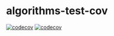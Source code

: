 # algorithms-test-cov
[![codecov](https://codecov.io/gh/visalirey/algorithms-test-cov/branch/master/graph/badge.svg?token=0IWIK0U583)](https://codecov.io/gh/visalirey/algorithms-test-cov)
[![codecov](https://codecov.io/gh/visalirey/algorithms-test-cov/branch/master/graph/badge.svg?token=0IWIK0U583)](https://codecov.io/gh/visalirey/algorithms-test-cov)